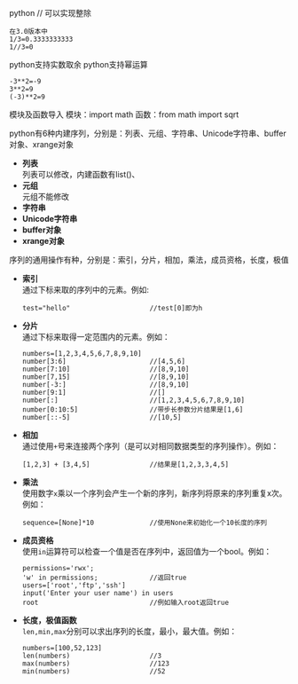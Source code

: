 python // 可以实现整除
```
在3.0版本中
1/3=0.3333333333
1//3=0
```
python支持实数取余
python支持幂运算
```
-3**2=-9
3**2=9
(-3)**2=9
```
模块及函数导入
模块：import math
函数：from math import sqrt


python有6种内建序列，分别是：列表、元组、字符串、Unicode字符串、buffer对象、xrange对象
* **列表**  
  列表可以修改，内建函数有list()、
* **元组**  
  元组不能修改
* **字符串**
* **Unicode字符串**
* **buffer对象**
* **xrange对象**

序列的通用操作有种，分别是：索引，分片，相加，乘法，成员资格，长度，极值
* **索引**  
  通过下标来取的序列中的元素。例如:
  ```
  test="hello"                    //test[0]即为h
  ```
* **分片**  
  通过下标来取得一定范围内的元素。例如：
  ```
  numbers=[1,2,3,4,5,6,7,8,9,10]
  number[3:6]                     //[4,5,6]
  number[7:10]                    //[8,9,10]
  number[7,15]                    //[8,9,10]
  number[-3:]                     //[8,9,10]
  number[9:1]                     //[]
  number[:]                       //[1,2,3,4,5,6,7,8,9,10]
  number[0:10:5]                  //带步长参数分片结果是[1,6]
  number[::-5]                    //[10,5]
  ```
* **相加**  
  通过使用`+`号来连接两个序列（是可以对相同数据类型的序列操作）。例如：
  ```
  [1,2,3] + [3,4,5]               //结果是[1,2,3,3,4,5]
  ```
* **乘法**  
  使用数字`x`乘以一个序列会产生一个新的序列，新序列将原来的序列重复x次。例如：
  ```
  sequence=[None]*10              //使用None来初始化一个10长度的序列
  ```
* **成员资格**  
  使用`in`运算符可以检查一个值是否在序列中，返回值为一个bool。例如：
  ```
  permissions='rwx';
  'w' in permissions;             //返回true
  users=['root','ftp','ssh']
  input('Enter your user name') in users
  root                            //例如输入root返回true
  ```
* **长度，极值函数**  
  `len,min,max`分别可以求出序列的长度，最小，最大值。例如：
  ```
  numbers=[100,52,123]
  len(numbers)                    //3
  max(numbers)                    //123
  min(numbers)                    //52
  ```
